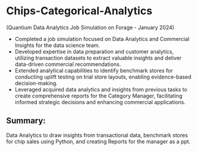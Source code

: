 # Chips-Categorical-Analytics
(Quantium Data Analytics Job Simulation on Forage - January 2024)

 * Completed a job simulation focused on Data Analytics and Commercial Insights
   for the data science team.
 * Developed expertise in data preparation and customer analytics, utilizing
   transaction datasets to extract valuable insights and deliver data-driven
   commercial recommendations.
 * Extended analytical capabilities to identify benchmark stores for conducting
   uplift testing on trial store layouts, enabling evidence-based
   decision-making.
 * Leveraged acquired data analytics and insights from previous tasks to create
   comprehensive reports for the Category Manager, facilitating informed
   strategic decisions and enhancing commercial applications.

## Summary:
Data Analytics to draw insights from transactional data, benchmark stores for chip sales using Python, and creating Reports for the manager as a ppt.
